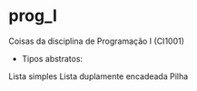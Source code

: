 # prog_I
Coisas da disciplina de Programação I (CI1001)
- Tipos abstratos:

Lista simples
Lista duplamente encadeada
Pilha

